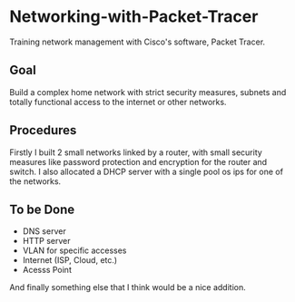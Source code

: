 # Networking-with-Packet-Tracer
Training network management with Cisco's software, Packet Tracer.

## Goal
Build a complex home network with strict security measures, subnets and totally functional access to the internet or other networks.

## Procedures
Firstly I built 2 small networks linked by a router, with small security measures like password protection and encryption for the router and switch. I also allocated a DHCP server with a single pool os ips for one of the networks.

## To be Done
* DNS server
* HTTP server
* VLAN for specific accesses
* Internet (ISP, Cloud, etc.)
* Acesss Point
  
And finally something else that I think would be a nice addition.

